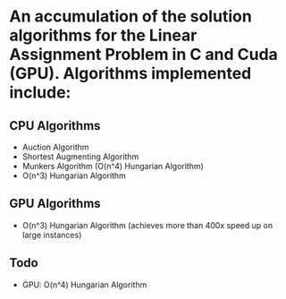 # An accumulation of the solution algorithms for the Linear Assignment Problem in C and Cuda (GPU). Algorithms implemented include:

## CPU Algorithms
* Auction Algorithm
* Shortest Augmenting Algorithm
* Munkers Algorithm (O(n^4) Hungarian Algorithm)
* O(n^3) Hungarian Algorithm

## GPU Algorithms
* O(n^3) Hungarian Algorithm (achieves more than 400x speed up on large instances)

## Todo
* GPU: O(n^4) Hungarian Algorithm
